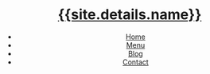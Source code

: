 <!DOCTYPE html>
<html lang="en">
<head>
	<title> {% if page.title %} {{ page.title }} | {% endif %} {{ site.details.name }} </title>
	<meta charset="utf-8" />
	<meta name="viewport" content="width=device-width, initial-scale=1.0" />
	<meta name="apple-mobile-web-app-capable" content="yes" />
	<meta name="mobile-web-app-capable" content="yes" />
	<meta name="apple-mobile-web-app-status-bar-style" content="black-translucent" />
	<meta name="theme-color" content="#{{ site.design.colours.accent }}" />
	<link rel="stylesheet" href="/css/style.css" />
	<!-- <link rel="icon" type="image/png" href="/assets/favicon.png" /> -->
	<!-- <link rel="apple-touch-icon" href="/assets/apple-touch-icon.png" /> -->
	<!-- <link rel="icon" href="/assets/apple-touch-icon.png"> -->
	<meta name="description" content="{{site.details.slogan}}" />
	<link href='http://fonts.googleapis.com/css?family=Lato&subset=latin,latin-ext' rel='stylesheet' type='text/css'>
</head>

<body>
	<header>
		<h1><a href="/">{{site.details.name}}</a></h1>
		<nav>
			<ul>
				<li><a href="/">Home</a></li>
				<li><a href="/menu">Menu</a></li>
				<li><a href="/blog">Blog</a></li>
				<li><a href="/contact">Contact</a></li>
			</ul>
		</nav>
	</header>
